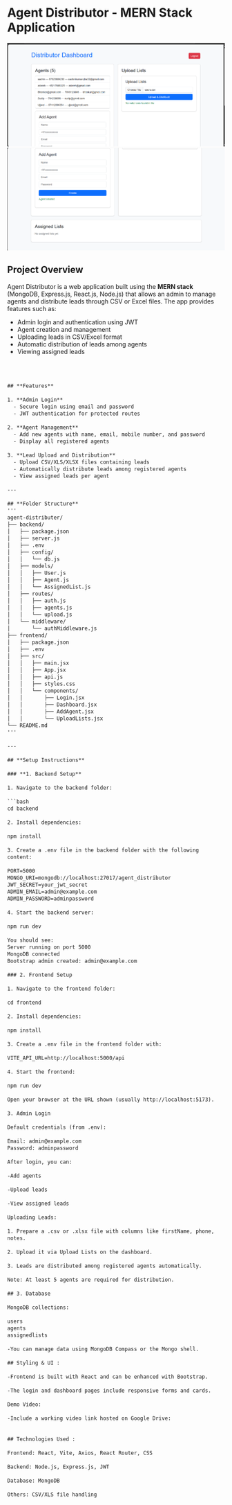# Agent Distributor - MERN Stack Application


<img src="https://github.com/SachinOjha2001/Agent-Distributer/blob/main/Screenshot%202025-10-29%20094928.png?raw=true">

<img src="https://github.com/SachinOjha2001/Agent-Distributer/blob/main/Screenshot%202025-10-29%20094942.png?raw=true">


## **Project Overview**

Agent Distributor is a web application built using the **MERN stack** (MongoDB, Express.js, React.js, Node.js) that allows an admin to manage agents and distribute leads through CSV or Excel files. The app provides features such as:  

- Admin login and authentication using JWT  
- Agent creation and management  
- Uploading leads in CSV/Excel format  
- Automatic distribution of leads among agents  
- Viewing assigned leads  

 ```



## **Features**

1. **Admin Login**  
   - Secure login using email and password  
   - JWT authentication for protected routes  

2. **Agent Management**  
   - Add new agents with name, email, mobile number, and password  
   - Display all registered agents  

3. **Lead Upload and Distribution**  
   - Upload CSV/XLS/XLSX files containing leads  
   - Automatically distribute leads among registered agents  
   - View assigned leads per agent  

---

## **Folder Structure**
'''
agent-distributer/
├── backend/
│   ├── package.json
│   ├── server.js
│   ├── .env
│   ├── config/
│   │   └── db.js
│   ├── models/
│   │   ├── User.js
│   │   ├── Agent.js
│   │   └── AssignedList.js
│   ├── routes/
│   │   ├── auth.js
│   │   ├── agents.js
│   │   └── upload.js
│   └── middleware/
│       └── authMiddleware.js
├── frontend/
│   ├── package.json
│   ├── .env
│   ├── src/
│   │   ├── main.jsx
│   │   ├── App.jsx
│   │   ├── api.js
│   │   ├── styles.css
│   │   └── components/
│   │       ├── Login.jsx
│   │       ├── Dashboard.jsx
│   │       ├── AddAgent.jsx
│   │       └── UploadLists.jsx
└── README.md
'''

---

## **Setup Instructions**

### **1. Backend Setup**

1. Navigate to the backend folder:

```bash
cd backend

2. Install dependencies:

npm install

3. Create a .env file in the backend folder with the following content:

PORT=5000
MONGO_URI=mongodb://localhost:27017/agent_distributor
JWT_SECRET=your_jwt_secret
ADMIN_EMAIL=admin@example.com
ADMIN_PASSWORD=adminpassword

4. Start the backend server:

npm run dev

You should see:
Server running on port 5000
MongoDB connected
Bootstrap admin created: admin@example.com

### 2. Frontend Setup

1. Navigate to the frontend folder:

cd frontend

2. Install dependencies:

npm install

3. Create a .env file in the frontend folder with:

VITE_API_URL=http://localhost:5000/api

4. Start the frontend:

npm run dev

Open your browser at the URL shown (usually http://localhost:5173).

3. Admin Login

Default credentials (from .env):

Email: admin@example.com
Password: adminpassword

After login, you can:

-Add agents

-Upload leads

-View assigned leads

Uploading Leads:

1. Prepare a .csv or .xlsx file with columns like firstName, phone, notes.

2. Upload it via Upload Lists on the dashboard.

3. Leads are distributed among registered agents automatically.

Note: At least 5 agents are required for distribution.

## 3. Database

MongoDB collections:

users
agents
assignedlists

-You can manage data using MongoDB Compass or the Mongo shell.

## Styling & UI :

-Frontend is built with React and can be enhanced with Bootstrap.

-The login and dashboard pages include responsive forms and cards.

Demo Video:

-Include a working video link hosted on Google Drive:


## Technologies Used :

Frontend: React, Vite, Axios, React Router, CSS

Backend: Node.js, Express.js, JWT

Database: MongoDB

Others: CSV/XLS file handling

